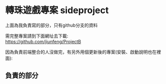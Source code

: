 # 轉珠遊戲專案 sideproject
上面為我負責寫的部分，只有github分支的資料

需完整專案請到下面網址去下載:<br>
https://github.com/jiunfeng/ProjectB

因為負責前端整合的人沒做完，有另外用個更新後的專案(安裝、啟動說明也在裡面):


## 負責的部分



